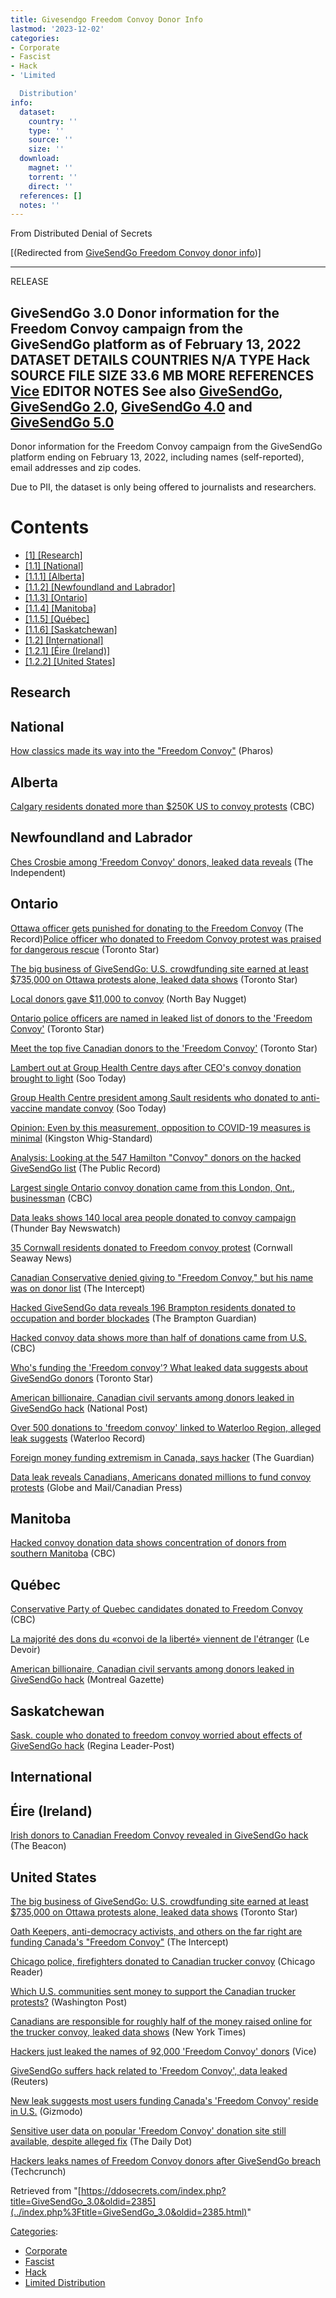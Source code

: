 ```yaml
---
title: Givesendgo Freedom Convoy Donor Info
lastmod: '2023-12-02'
categories:
- Corporate
- Fascist
- Hack
- 'Limited

  Distribution'
info:
  dataset:
    country: ''
    type: ''
    source: ''
    size: ''
  download:
    magnet: ''
    torrent: ''
    direct: ''
  references: []
  notes: ''
---
```




From Distributed Denial of Secrets

[(Redirected from [GiveSendGo Freedom Convoy donor
info](../index.php%3Ftitle=GiveSendGo_Freedom_Convoy_donor_info&redirect=no.html "GiveSendGo Freedom Convoy donor info"))]

---
RELEASE

**GiveSendGo 3.0**
Donor information for the Freedom Convoy campaign from the GiveSendGo platform as of February 13, 2022
DATASET DETAILS
**COUNTRIES** N/A
**TYPE** Hack
**SOURCE**
**FILE SIZE** 33.6 MB
MORE
**REFERENCES**
[Vice](https://www.vice.com/en/article/k7wpax/freedom-convoy-givesendgo-donors-leaked)
**EDITOR NOTES**
See also [GiveSendGo](GiveSendGo.html "GiveSendGo"), [GiveSendGo 2.0](GiveSendGo_2.0.html "GiveSendGo 2.0"), [GiveSendGo 4.0](GiveSendGo_4.0.html "GiveSendGo 4.0") and [GiveSendGo 5.0](GiveSendGo_5.0.html "GiveSendGo 5.0")
---

Donor information for the Freedom Convoy campaign from the GiveSendGo
platform ending on February 13, 2022, including names (self-reported),
email addresses and zip codes.

Due to PII, the dataset is only being offered to journalists and
researchers.

# Contents

- [[1]
[Research]](GiveSendGo_Freedom_Convoy_donor_info.html#Research)
- [[1.1]
[National]](GiveSendGo_Freedom_Convoy_donor_info.html#National)
- [[1.1.1]
[Alberta]](GiveSendGo_Freedom_Convoy_donor_info.html#Alberta)
- [[1.1.2] [Newfoundland and
Labrador]](GiveSendGo_Freedom_Convoy_donor_info.html#Newfoundland_and_Labrador)
- [[1.1.3]
[Ontario]](GiveSendGo_Freedom_Convoy_donor_info.html#Ontario)
- [[1.1.4]
[Manitoba]](GiveSendGo_Freedom_Convoy_donor_info.html#Manitoba)
- [[1.1.5]
[Québec]](GiveSendGo_Freedom_Convoy_donor_info.html#Québec)
- [[1.1.6]
[Saskatchewan]](GiveSendGo_Freedom_Convoy_donor_info.html#Saskatchewan)
- [[1.2]
[International]](GiveSendGo_Freedom_Convoy_donor_info.html#International)
- [[1.2.1] [Éire
(Ireland)]](GiveSendGo_Freedom_Convoy_donor_info.html#Éire_(Ireland))
- [[1.2.2] [United
States]](GiveSendGo_Freedom_Convoy_donor_info.html#United_States)

## Research

## National

[How classics made its way into the "Freedom
Convoy"](https://pharos.vassarspaces.net/2022/04/15/classics-ottowa-freedom-convoy-leaked-donors/) (Pharos)

## Alberta

[Calgary residents donated more than $250K US to convoy
protests](https://www.cbc.ca/news/canada/calgary/calgary-convoy-donations-givesendgo-lori-williams-alberta-1.6360129) (CBC)

## Newfoundland and Labrador

[Ches Crosbie among 'Freedom Convoy' donors, leaked data
reveals](https://theindependent.ca/news/ches-crosbie-among-freedom-convoy-donors-leaked-data-reveals/) (The Independent)

## Ontario

[Ottawa officer gets punished for donating to the Freedom
Convoy](https://www.therecord.com/ts/news/canada/2022/11/07/ottawa-officer-gets-punished-for-donating-to-the-freedom-convoy.html) (The Record)[Police officer who donated to Freedom
Convoy protest was praised for dangerous
rescue](https://www.thestar.com/news/canada/2022/09/29/police-officer-who-donated-to-freedom-convoy-protest-was-praised-for-dangerous-rescue.html) (Toronto Star)

[The big business of GiveSendGo: U.S. crowdfunding site earned at least
$735,000 on Ottawa protests alone, leaked data
shows](https://www.thestar.com/business/2022/02/25/the-big-business-of-givesendgo-us-crowdfunding-site-earned-at-least-735000-on-ottawa-protests-alone-leaked-data-shows.html) (Toronto Star)

[Local donors gave $11,000 to
convoy](https://www.nugget.ca/news/local-donors-gave-11000-to-convoy) (North Bay Nugget)

[Ontario police officers are named in leaked list of donors to the
'Freedom
Convoy'](https://www.thestar.com/news/investigations/2022/02/22/ontario-police-officers-are-named-in-leaked-list-of-donors-to-the-freedom-convoy.html) (Toronto Star)

[Meet the top five Canadian donors to the 'Freedom
Convoy'](https://www.thestar.com/news/canada/2022/02/16/meet-the-top-five-canadian-donors-to-the-freedom-convoy.html?) (Toronto Star)

[Lambert out at Group Health Centre days after CEO's convoy donation
brought to
light](https://www.sootoday.com/local-news/lambert-out-at-group-health-centre-days-after-ceos-convoy-donation-brought-to-light-5077007) (Soo Today)

[Group Health Centre president among Sault residents who donated to
anti-vaccine mandate
convoy](https://www.sootoday.com/local-news/group-health-centre-president-among-saulites-who-donated-to-anti-vaccine-mandate-convoy-5066754) (Soo Today)

[Opinion: Even by this measurement, opposition to COVID-19 measures is
minimal](https://www.thewhig.com/opinion/columnists/opinion-even-by-this-measurement-opposition-to-covid-19-measures-is-minimal) (Kingston Whig-Standard)

[Analysis: Looking at the 547 Hamilton "Convoy" donors on the hacked
GiveSendGo
list](https://www.thepublicrecord.ca/2022/02/analysis-looking-at-the-547-hamilton-ontario-donors-on-the-hacked-convoy-donor-list/) (The Public Record)

[Largest single Ontario convoy donation came from this London, Ont.,
businessman](https://www.cbc.ca/news/canada/london/convoy-donations-london-businessman-1.6352450) (CBC)

[Data leaks shows 140 local area people donated to convoy
campaign](https://www.tbnewswatch.com/local-news/data-leaks-shows-140-local-area-people-donated-to-convoy-campaign-5066694) (Thunder Bay Newswatch)

[35 Cornwall residents donated to Freedom convoy
protest](https://www.cornwallseawaynews.com/2022/02/15/35-cornwall-residents-donated-to-freedom-convoy-protest/) (Cornwall Seaway News)

[Canadian Conservative denied giving to "Freedom Convoy," but his name
was on donor
list](https://theintercept.com/2022/02/17/richard-ciano-donation-freedom-convoy-canada-givesendgo/) (The Intercept)

[Hacked GiveSendGo data reveals 196 Brampton residents donated to
occupation and border
blockades](https://www.thestar.com/local-brampton/news/2022/02/17/hacked-givesendgo-data-reveals-196-brampton-residents-who-donated-to-ottawa-occupation-and-border-blockades.html) (The Brampton Guardian)

[Hacked convoy data shows more than half of donations came from
U.S.](https://www.cbc.ca/news/politics/convoy-protest-donations-data-1.6351292) (CBC)

[Who's funding the 'Freedom convoy'? What leaked data suggests about
GiveSendGo
donors](https://www.thestar.com/news/canada/2022/02/14/whos-funding-the-freedom-convoy-what-leaked-data-suggests-about-givesendgo-fundraising.html) (Toronto Star)

[American billionaire, Canadian civil servants among donors leaked in
GiveSendGo
hack](https://nationalpost.com/news/civil-servants-nasa-employees-and-an-american-billionaire-among-donors-leaked-in-givesendgo-hack) (National Post)

[Over 500 donations to 'freedom convoy' linked to Waterloo Region,
alleged leak
suggests](https://www.therecord.com/news/waterloo-region/2022/02/15/kitchener-residents-among-canadians-donating-most-money-to-convoy-protests-through-givesendgo-alleged-leak.html) (Waterloo Record)

[Foreign money funding extremism in Canada, says
hacker](https://www.theguardian.com/world/2022/feb/14/foreign-money-funding-extremism-in-canada-says-hacker) (The Guardian)

[Data leak reveals Canadians, Americans donated millions to fund convoy
protests](https://www.theglobeandmail.com/canada/article-data-leak-reveals-canadians-americans-donated-millions-to-fund-convoy/) (Globe and Mail/Canadian Press)

## Manitoba

[Hacked convoy donation data shows concentration of donors from southern
Manitoba](https://www.cbc.ca/news/canada/manitoba/donations-manitoba-hack-1.6354242) (CBC)

## Québec

[Conservative Party of Quebec candidates donated to Freedom
Convoy](https://www.cbc.ca/news/canada/montreal/donations-freedom-convoy-conservative-quebec-1.6575829) (CBC)

[La majorité des dons du «convoi de la liberté» viennent de
l'étranger](https://www.ledevoir.com/societe/674535/convoi-des-camionneurs-la-majorite-des-donateurs-sont-de-l-etranger) (Le Devoir)

[American billionaire, Canadian civil servants among donors leaked in
GiveSendGo
hack](https://montrealgazette.com/news/civil-servants-nasa-employees-and-an-american-billionaire-among-donors-leaked-in-givesendgo-hack) (Montreal Gazette)

## Saskatchewan

[Sask. couple who donated to freedom convoy worried about effects of
GiveSendGo
hack](https://leaderpost.com/news/local-news/sask-couple-who-donated-to-freedom-convoy-worried-about-effects-of-givesendgo-hack) (Regina Leader-Post)

## International

## Éire (Ireland)

[Irish donors to Canadian Freedom Convoy revealed in GiveSendGo
hack](https://the-beacon.ie/2022/02/15/irish-donors-to-canadian-freedom-convoy-revealed-in-givesendgo-hack/) (The Beacon)

## United States

[The big business of GiveSendGo: U.S. crowdfunding site earned at least
$735,000 on Ottawa protests alone, leaked data
shows](https://www.thestar.com/business/2022/02/25/the-big-business-of-givesendgo-us-crowdfunding-site-earned-at-least-735000-on-ottawa-protests-alone-leaked-data-shows.html) (Toronto Star)

[Oath Keepers, anti-democracy activists, and others on the far right are
funding Canada's "Freedom
Convoy"](https://theintercept.com/2022/02/17/freedom-convoy-givesendgo-canada-oath-keepers-funding/) (The Intercept)

[Chicago police, firefighters donated to Canadian trucker
convoy](https://chicagoreader.com/news-politics/news/chicago-police-firefighters-donated-to-canadian-trucker-convoy/) (Chicago Reader)

[Which U.S. communities sent money to support the Canadian trucker
protests?](https://www.washingtonpost.com/investigations/2022/02/15/american-donors-freedom-convoy-zipcodes/) (Washington Post)

[Canadians are responsible for roughly half of the money raised online
for the trucker convoy, leaked data
shows](https://www.nytimes.com/2022/02/14/world/canada/canada-trucker-protests-donations.html) (New York Times)

[Hackers just leaked the names of 92,000 'Freedom Convoy'
donors](https://www.vice.com/en/article/k7wpax/freedom-convoy-givesendgo-donors-leaked) (Vice)

[GiveSendGo suffers hack related to 'Freedom Convoy', data
leaked](https://globalnews.ca/news/8618116/givesendgo-suffers-hack-related-to-freedom-convoy-data-leaked/) (Reuters)

[New leak suggests most users funding Canada's 'Freedom Convoy'
reside in
U.S.](https://gizmodo.com/givesendgo-leak-freedom-convoy-canada-trucker-protest-d-1848534782) (Gizmodo)

[Sensitive user data on popular 'Freedom Convoy' donation site still
available, despite alleged
fix](https://www.dailydot.com/debug/givesendgo-sensitive-data/) (The Daily Dot)

[Hackers leaks names of Freedom Convoy donors after GiveSendGo
breach](https://techcrunch.com/2022/02/14/freedom-convoy-donor-leak-givesendgo/) (Techcrunch)

Retrieved from
"[https://ddosecrets.com/index.php?title=GiveSendGo_3.0&oldid=2385](../index.php%3Ftitle=GiveSendGo_3.0&oldid=2385.html)"

[Categories](./Special:Categories.html "Special:Categories"):

- [Corporate](./Category:Corporate.html "Category:Corporate")
- [Fascist](./Category:Fascist.html "Category:Fascist")
- [Hack](./Category:Hack.html "Category:Hack")
- [Limited
Distribution](./Category:Limited_Distribution.html "Category:Limited Distribution")
